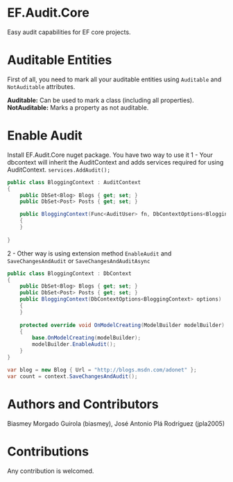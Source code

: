 # EF.Audit.Core

Easy audit capabilities for EF core projects.

Auditable Entities
===================
First of all, you need to mark all your auditable entities using  `Auditable` and  `NotAuditable` attributes.

**Auditable:** Can be used to mark a class (including all properties).
**NotAuditable:** Marks a property as not auditable.

Enable Audit
=============
Install EF.Audit.Core  nuget package.
You have two way to use it 
1 - Your dbcontext will inherit the AuditContext and adds services required for using AuditContext.
``` services.AddAudit(); ```
  
```csharp
public class BloggingContext : AuditContext
{
    public DbSet<Blog> Blogs { get; set; }
    public DbSet<Post> Posts { get; set; }

    public BloggingContext(Func<AuditUser> fn, DbContextOptions<BloggingContext> options) :base(fn,options)
    {
    }
      
}
```
    
2 - Other way is using extension method `EnableAudit` and `SaveChangesAndAudit` or `SaveChangesAndAuditAsync`
     
```csharp
public class BloggingContext : DbContext
{
    public DbSet<Blog> Blogs { get; set; }
    public DbSet<Post> Posts { get; set; }
    public BloggingContext(DbContextOptions<BloggingContext> options) :base(options)
    {
    }
      
    protected override void OnModelCreating(ModelBuilder modelBuilder)
    {
        base.OnModelCreating(modelBuilder);
        modelBuilder.EnableAudit(); 
    }
} 
```
    
```csharp
var blog = new Blog { Url = "http://blogs.msdn.com/adonet" };
var count = context.SaveChangesAndAudit(); 
```

Authors and Contributors
========================
Biasmey Morgado Guirola (biasmey), 
José Antonio Plá Rodríguez (jpla2005)

Contributions
=============
Any contribution is welcomed.

